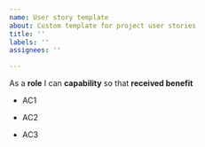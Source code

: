```yaml
---
name: User story template
about: Custom template for project user stories
title: ''
labels: ''
assignees: ''

---
```


As a **role** I can **capability** so that **received benefit**

- AC1

- AC2

- AC3
